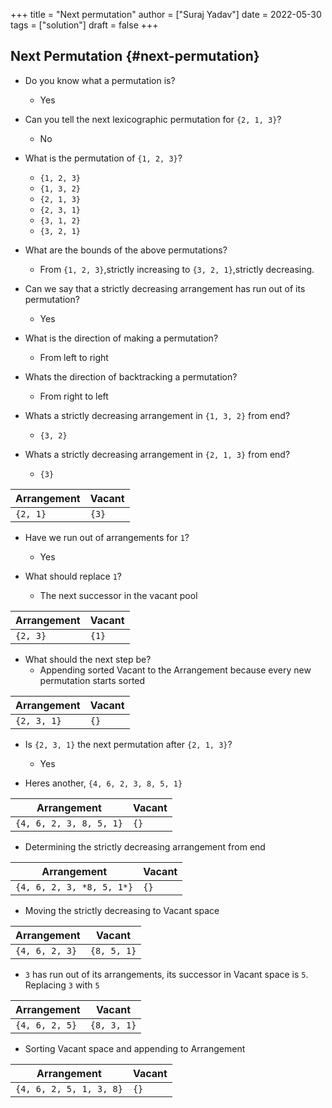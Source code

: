 +++
title = "Next permutation"
author = ["Suraj Yadav"]
date = 2022-05-30
tags = ["solution"]
draft = false
+++

## Next Permutation {#next-permutation}

-   Do you know what a permutation is?
    -   Yes

-   Can you tell the next lexicographic permutation for `{2, 1, 3}`?
    -   No

-   What is the permutation of `{1, 2, 3}`?
    -   `{1, 2, 3}`
    -   `{1, 3, 2}`
    -   `{2, 1, 3}`
    -   `{2, 3, 1}`
    -   `{3, 1, 2}`
    -   `{3, 2, 1}`

-   What are the bounds of the above permutations?
    -   From `{1, 2, 3}`,strictly increasing to `{3, 2, 1}`,strictly decreasing.

-   Can we say that a strictly decreasing arrangement has run out of its permutation?
    -   Yes

-   What is the direction of making a permutation?
    -   From left to right

-   Whats the direction of backtracking a permutation?
    -   From right to left

-   Whats a strictly decreasing arrangement in `{1, 3, 2}` from end?
    -   `{3, 2}`

-   Whats a strictly decreasing arrangement in `{2, 1, 3}` from end?
    -   `{3}`

| Arrangement | Vacant |
|-------------|--------|
| `{2, 1}`    | `{3}`  |

-   Have we run out of arrangements for `1`?
    -   Yes

-   What should replace `1`?
    -   The next successor in the vacant pool

| Arrangement | Vacant |
|-------------|--------|
| `{2, 3}`    | `{1}`  |

-   What should the next step be?
    -   Appending sorted Vacant to the Arrangement because every new permutation starts sorted

| Arrangement | Vacant |
|-------------|--------|
| `{2, 3, 1}` | `{}`   |

-   Is `{2, 3, 1}` the next permutation after `{2, 1, 3}`?
    -   Yes

-   Heres another, `{4, 6, 2, 3, 8, 5, 1}`

| Arrangement             | Vacant |
|-------------------------|--------|
| `{4, 6, 2, 3, 8, 5, 1}` | `{}`   |

-   Determining the strictly decreasing arrangement from end

| Arrangement               | Vacant |
|---------------------------|--------|
| `{4, 6, 2, 3, *8, 5, 1*}` | `{}`   |

-   Moving the strictly decreasing to Vacant space

| Arrangement    | Vacant      |
|----------------|-------------|
| `{4, 6, 2, 3}` | `{8, 5, 1}` |

-   `3` has run out of its arrangements, its successor in Vacant space is `5`. Replacing `3` with `5`

| Arrangement    | Vacant      |
|----------------|-------------|
| `{4, 6, 2, 5}` | `{8, 3, 1}` |

-   Sorting Vacant space and appending to Arrangement

| Arrangement             | Vacant |
|-------------------------|--------|
| `{4, 6, 2, 5, 1, 3, 8}` | `{}`   |
